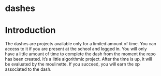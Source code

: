 # dashes

# Introduction

  The dashes are projects available only for a limited amount of time. You can access to it
if you are present at the school and logged in. You will only have a little amount of time
to complete the dash from the moment the repo has been created.
It’s a little algorithmic project. After the time is up, it will be evaluated by the
moulinette. If you succeed, you will earn the xp associated to the dash.
